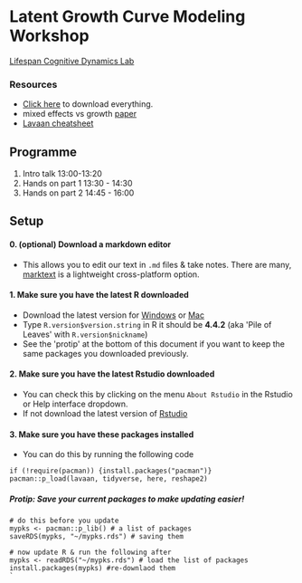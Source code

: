 # Latent Growth Curve Modeling Workshop
[Lifespan Cognitive Dynamics Lab](!lifespancognitivedynamics.com/)

### Resources

- [Click here](https://github.com/njudd/LGC_Workshop/archive/refs/heads/main.zip) to download everything.
- mixed effects vs growth [paper](https://link.springer.com/content/pdf/10.3758/s13428-017-0976-5.pdf)
- [Lavaan cheatsheet](https://osf.io/q2prk)

## Programme

1. Intro talk 13:00-13:20
2. Hands on part 1 13:30 - 14:30
3. Hands on part 2 14:45 - 16:00

## Setup

#### 0. (optional) Download a markdown editor

- This allows you to edit our text in `.md` files & take notes. There are many, [marktext](https://www.marktext.cc/) is a lightweight cross-platform option.

#### 1. Make sure you have the latest R downloaded

- Download the latest version for [Windows](https://cran.r-project.org/bin/windows/base/R-4.3.2-win.exe) or [Mac](https://cran.r-project.org/bin/macosx/)
- Type `R.version$version.string` in R it should be **4.4.2** (aka 'Pile of Leaves' with `R.version$nickname`)
- See the 'protip' at the bottom of this document if you want to keep the same packages you downloaded previously.

#### 2. Make sure you have the latest Rstudio downloaded

- You can check this by clicking on the menu `About Rstudio` in the Rstudio or Help interface dropdown.
- If not download the latest version of [Rstudio](https://posit.co/download/rstudio-desktop/)

#### 3. Make sure you have these packages installed

- You can do this by running the following code 

```
if (!require(pacman)) {install.packages("pacman")}
pacman::p_load(lavaan, tidyverse, here, reshape2)
```

##### Protip: Save your current packages to make updating easier!

```
# do this before you update
mypks <- pacman::p_lib() # a list of packages
saveRDS(mypks, "~/mypks.rds") # saving them

# now update R & run the following after
mypks <- readRDS("~/mypks.rds") # load the list of packages
install.packages(mypks) #re-downlaod them
`
